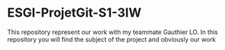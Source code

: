 # ESGI-ProjetGit-S1-3IW
This repository represent our work with my teammate Gauthier LO. In this repository you will find the subject of the project and obviously our work 
